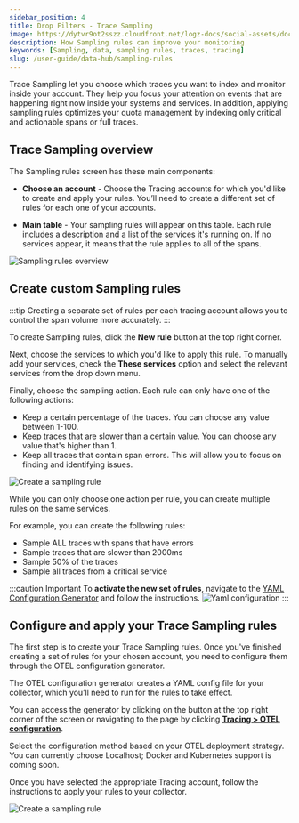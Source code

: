 ```yaml
---
sidebar_position: 4
title: Drop Filters - Trace Sampling
image: https://dytvr9ot2sszz.cloudfront.net/logz-docs/social-assets/docs-social.jpg
description: How Sampling rules can improve your monitoring
keywords: [Sampling, data, sampling rules, traces, tracing]
slug: /user-guide/data-hub/sampling-rules
---
```



Trace Sampling let you choose which traces you want to index and monitor inside your account. They help you focus your attention on events that are happening right now inside your systems and services. In addition, applying sampling rules optimizes your quota management by indexing only critical and actionable spans or full traces.



## Trace Sampling overview

The Sampling rules screen has these main components:

* **Choose an account** - Choose the Tracing accounts for which you'd like to create and apply your rules. You’ll need to create a different set of rules for each one of your accounts.

* **Main table** - Your sampling rules will appear on this table. Each rule includes a description and a list of the services it's running on. If no services appear, it means that the rule applies to all of the spans.


![Sampling rules overview](https://dytvr9ot2sszz.cloudfront.net/logz-docs/distributed-tracing/sampling-rules/sampling-rules.png)

## Create custom Sampling rules

:::tip
Creating a separate set of rules per each tracing account allows you to control the span volume more accurately.
:::

To create Sampling rules, click the **New rule** button at the top right corner.

Next, choose the services to which you'd like to apply this rule. To manually add your services, check the **These services** option and select the relevant services from the drop down menu.

Finally, choose the sampling action. Each rule can only have one of the following actions:

* Keep a certain percentage of the traces. You can choose any value between 1-100.
* Keep traces that are slower than a certain value. You can choose any value that's higher than 1.
* Keep all traces that contain span errors. This will allow you to focus on finding and identifying issues.

![Create a sampling rule](https://dytvr9ot2sszz.cloudfront.net/logz-docs/distributed-tracing/sampling-rules/create-a-rule.png)

While you can only choose one action per rule, you can create multiple rules on the same services.

For example, you can create the following rules:

* Sample ALL traces with spans that have errors
* Sample traces that are slower than 2000ms
* Sample 50% of the traces
* Sample all traces from a critical service

:::caution Important
To **activate the new set of rules**, navigate to the [YAML Configuration Generator](https://app.logz.io/#/dashboard/settings/tracing-yaml-configuration/) and follow the instructions.
![Yaml configuration](https://dytvr9ot2sszz.cloudfront.net/logz-docs/distributed-tracing/sampling-rules/click-on-yaml.png)
:::



## Configure and apply your Trace Sampling rules

The first step is to create your Trace Sampling rules. Once you've finished creating a set of rules for your chosen account, you need to configure them through the OTEL configuration generator. 

The OTEL configuration generator creates a YAML config file for your collector, which you’ll need to run for the rules to take effect.

You can access the generator by clicking on the button at the top right corner of the screen or navigating to the page by clicking **[Tracing > OTEL configuration](https://app.logz.io/#/dashboard/settings/tracing-yaml-configuration/)**.

Select the configuration method based on your OTEL deployment strategy. You can currently choose Localhost; Docker and Kubernetes support is coming soon.

Once you have selected the appropriate Tracing account, follow the instructions to apply your rules to your collector.

![Create a sampling rule](https://dytvr9ot2sszz.cloudfront.net/logz-docs/distributed-tracing/sampling-rules/otel-configuration-screen.png)
